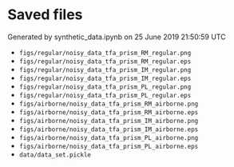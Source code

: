 # Saved files 


Generated by synthetic_data.ipynb on 25 June 2019 21:50:59 UTC

*  `figs/regular/noisy_data_tfa_prism_RM_regular.png` 
*  `figs/regular/noisy_data_tfa_prism_RM_regular.eps` 
*  `figs/regular/noisy_data_tfa_prism_IM_regular.png` 
*  `figs/regular/noisy_data_tfa_prism_IM_regular.eps` 
*  `figs/regular/noisy_data_tfa_prism_PL_regular.png` 
*  `figs/regular/noisy_data_tfa_prism_PL_regular.eps` 
*  `figs/airborne/noisy_data_tfa_prism_RM_airborne.png` 
*  `figs/airborne/noisy_data_tfa_prism_RM_airborne.eps` 
*  `figs/airborne/noisy_data_tfa_prism_IM_airborne.png` 
*  `figs/airborne/noisy_data_tfa_prism_IM_airborne.eps` 
*  `figs/airborne/noisy_data_tfa_prism_PL_airborne.png` 
*  `figs/airborne/noisy_data_tfa_prism_PL_airborne.eps` 
*  `data/data_set.pickle` 
